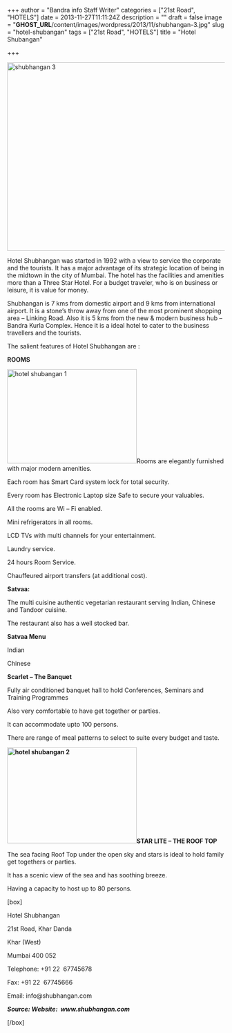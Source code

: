 +++
author = "Bandra info Staff Writer"
categories = ["21st Road", "HOTELS"]
date = 2013-11-27T11:11:24Z
description = ""
draft = false
image = "__GHOST_URL__/content/images/wordpress/2013/11/shubhangan-3.jpg"
slug = "hotel-shubangan"
tags = ["21st Road", "HOTELS"]
title = "Hotel Shubangan"

+++


<p><a href="https://i1.wp.com/bandra.info/wp-content/uploads/2013/11/shubhangan-3.jpg?ssl=1"><img loading="lazy" class="size-full wp-image-4934 aligncenter" alt="shubhangan 3" src="https://i1.wp.com/bandra.info/wp-content/uploads/2013/11/shubhangan-3.jpg?resize=600%2C436&#038;ssl=1" width="600" height="436" srcset="https://i1.wp.com/bandra.info/wp-content/uploads/2013/11/shubhangan-3.jpg?w=600&amp;ssl=1 600w, https://i1.wp.com/bandra.info/wp-content/uploads/2013/11/shubhangan-3.jpg?resize=300%2C218&amp;ssl=1 300w" sizes="(max-width: 600px) 100vw, 600px" data-recalc-dims="1" /></a></p>
<p>Hotel Shubhangan was started in 1992 with a view to service the corporate and the tourists. It has a major advantage of its strategic location of being in the midtown in the city of Mumbai. The hotel has the facilities and amenities more than a Three Star Hotel. For a budget traveler, who is on business or leisure, it is value for money.</p>
<p>Shubhangan is 7 kms from domestic airport and 9 kms from international airport. It is a stone’s throw away from one of the most prominent shopping area – Linking Road. Also it is 5 kms from the new &amp; modern business hub – Bandra Kurla Complex. Hence it is a ideal hotel to cater to the business travellers and the tourists.</p>
<p>The salient features of Hotel Shubhangan are :</p>
<p><b>ROOMS</b></p>
<p><a href="https://i0.wp.com/bandra.info/wp-content/uploads/2013/11/hotel-shubangan-1.jpg?ssl=1"><img loading="lazy" class="size-medium wp-image-4933 alignright" alt="hotel shubangan 1" src="https://i0.wp.com/bandra.info/wp-content/uploads/2013/11/hotel-shubangan-1.jpg?resize=300%2C218&#038;ssl=1" width="300" height="218" srcset="https://i0.wp.com/bandra.info/wp-content/uploads/2013/11/hotel-shubangan-1.jpg?resize=300%2C218&amp;ssl=1 300w, https://i0.wp.com/bandra.info/wp-content/uploads/2013/11/hotel-shubangan-1.jpg?w=600&amp;ssl=1 600w" sizes="(max-width: 300px) 100vw, 300px" data-recalc-dims="1" /></a>Rooms are elegantly furnished with major modern amenities.</p>
<p>Each room has Smart Card system lock for total security.</p>
<p>Every room has Electronic Laptop size Safe to secure your valuables.</p>
<p>All the rooms are Wi – Fi enabled.</p>
<p>Mini refrigerators in all rooms.</p>
<p>LCD TVs with multi channels for your entertainment.</p>
<p>Laundry service.</p>
<p>24 hours Room Service.</p>
<p>Chauffeured airport transfers (at additional cost).</p>
<p><b>Satvaa:</b></p>
<p>The multi cuisine authentic vegetarian restaurant serving Indian, Chinese and Tandoor cuisine.</p>
<p>The restaurant also has a well stocked bar.</p>
<p><b>Satvaa Menu</b></p>
<p>Indian</p>
<p>Chinese</p>
<p><b>Scarlet – The Banquet</b></p>
<p>Fully air conditioned banquet hall to hold Conferences, Seminars and Training Programmes</p>
<p>Also very comfortable to have get together or parties.</p>
<p>It can accommodate upto 100 persons.</p>
<p>There are range of meal patterns to select to suite every budget and taste.</p>
<p><b><a href="https://i0.wp.com/bandra.info/wp-content/uploads/2013/11/hotel-shubangan-2.jpg?ssl=1"><img loading="lazy" class="size-medium wp-image-4932 alignleft" alt="hotel shubangan 2" src="https://i0.wp.com/bandra.info/wp-content/uploads/2013/11/hotel-shubangan-2.jpg?resize=300%2C222&#038;ssl=1" width="300" height="222" srcset="https://i0.wp.com/bandra.info/wp-content/uploads/2013/11/hotel-shubangan-2.jpg?resize=300%2C222&amp;ssl=1 300w, https://i0.wp.com/bandra.info/wp-content/uploads/2013/11/hotel-shubangan-2.jpg?w=600&amp;ssl=1 600w" sizes="(max-width: 300px) 100vw, 300px" data-recalc-dims="1" /></a>STAR LITE &#8211; THE ROOF TOP</b></p>
<p>The sea facing Roof Top under the open sky and stars is ideal to hold family get togethers or parties.</p>
<p>It has a scenic view of the sea and has soothing breeze.</p>
<p>Having a capacity to host up to 80 persons.</p>
<p>[box]</p>
<p>Hotel Shubhangan</p>
<p>21st Road, Khar Danda</p>
<p>Khar (West)</p>
<p>Mumbai 400 052</p>
<p>Telephone: +91 22  67745678</p>
<p>Fax: +91 22  67745666</p>
<p>Email: info@shubhangan.com</p>
<p><strong><em>Source: Website:  www.shubhangan.com</em></strong></p>
<p>[/box]</p>



